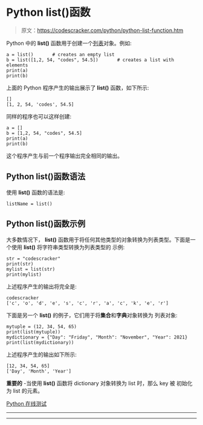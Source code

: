# Python list()函数

> 原文：<https://codescracker.com/python/python-list-function.htm>

Python 中的 **list()** 函数用于创建一个[列表](/python/python-lists.htm)对象。例如:

```
a = list()       # creates an empty list
b = list([1,2, 54, "codes", 54.5])       # creates a list with elements
print(a)
print(b)
```

上面的 Python 程序产生的输出展示了 **list()** 函数，如下所示:

```
[]
[1, 2, 54, 'codes', 54.5]
```

同样的程序也可以这样创建:

```
a = []
b = [1,2, 54, "codes", 54.5]
print(a)
print(b)
```

这个程序产生与前一个程序输出完全相同的输出。

## Python list()函数语法

使用 **list()** 函数的语法是:

```
listName = list()
```

## Python list()函数示例

大多数情况下， **list()** 函数用于将任何其他类型的对象转换为列表类型。下面是一个使用 **list()** 将字符串类型转换为列表类型的 示例:

```
str = "codescracker"
print(str)
mylist = list(str)
print(mylist)
```

上述程序产生的输出将完全是:

```
codescracker
['c', 'o', 'd', 'e', 's', 'c', 'r', 'a', 'c', 'k', 'e', 'r']
```

下面是另一个 **list()** 的例子，它们用于将**集合**和**字典**对象转换为 列表对象:

```
mytuple = (12, 34, 54, 65)
print(list(mytuple))
mydictionary = {"Day": "Friday", "Month": "November", "Year": 2021}
print(list(mydictionary))
```

上述程序产生的输出如下所示:

```
[12, 34, 54, 65]
['Day', 'Month', 'Year']
```

**重要的** -当使用 **list()** 函数将 dictionary 对象转换为 list 时，那么 key 被 初始化为 list 的元素。

[Python 在线测试](/exam/showtest.php?subid=10)

* * *

* * *